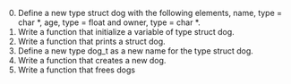 0. Define a new type struct dog with the following elements, name, type = char *, age, type = float and owner, type = char *.
1. Write a function that initialize a variable of type struct dog.
2. Write a function that prints a struct dog.
3. Define a new type dog_t as a new name for the type struct dog.
4. Write a function that creates a new dog.
5. Write a function that frees dogs
